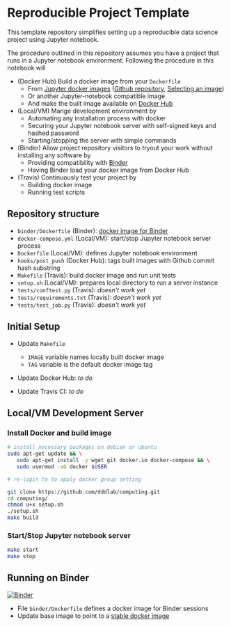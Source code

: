 # Reproducible Project Template

This template repository simplifies setting up a reproducible data science project using Jupyter notebook.

The procedure outlined in this repository assumes you have a project that runs in a Jupyter notebook environment. Following the procedure in this notebook will 

* (Docker Hub) Build a docker image from your `Dockerfile`
    * From [Jupyter docker images](https://hub.docker.com/u/jupyter) ([Github repository](https://github.com/jupyter/docker-stacks), [Selecting an image](https://jupyter-docker-stacks.readthedocs.io/en/latest/using/selecting.html))
    * Or another Jupyter-notebook compatible image
    * And make the built image available on [Docker Hub](https://hub.docker.com)
* (Local/VM) Mange development environment by  
    * Automating any installation process with docker
    * Securing your Jupyter notebook server with self-signed keys and hashed password
    * Starting/stopping the server with simple commands
* (Binder) Allow project repository visitors to tryout your work without installing any software by 
    * Providing compatibility with [Binder](https://mybinder.org)
    * Having Binder load your docker image from Docker Hub
* (Travis) Continuously test your project by
    * Building docker image
    * Running test scripts

## Repository structure

* `binder/Dockerfile` (Binder): [docker image for Binder](https://mybinder.readthedocs.io/en/latest/tutorials/dockerfile.html)
* `docker-compose.yml` (Local/VM): start/stop Jupyter notebook server process
* `Dockerfile` (Local/VM): defines Jupyter notebook environment
* `hooks/post_push` (Docker Hub): tags built images with Github commit hash substring
* `Makefile` (Travis): build docker image and run unit tests
* `setup.sh` (Local/VM): prepares local directory to run a server instance
* `tests/conftest.py` (Travis): _doesn't work yet_
* `tests/requirements.txt` (Travis): _doesn't work yet_
* `tests/test_job.py` (Travis): _doesn't work yet_

## Initial Setup

* Update `Makefile`
   * `IMAGE` variable names locally built docker image
   * `TAG` variable is the default docker image tag
   
* Update Docker Hub: _to do_

* Update Travis CI: _to do_

## Local/VM Development Server

### Install Docker and build image

```bash
# install necessary packages on debian or ubuntu
sudo apt-get update && \
   sudo apt-get install -y wget git docker.io docker-compose && \
   sudo usermod -aG docker $USER

# re-login to to apply docker group setting

git clone https://github.com/dddlab/computing.git
cd computing/
chmod u+x setup.sh
./setup.sh 
make build
```

### Start/Stop Jupyter notebook server

```bash
make start
make stop
```

## Running on Binder

[![Binder](https://mybinder.org/badge_logo.svg)](https://mybinder.org/v2/gh/dddlab/computing/master)

* File `binder/Dockerfile` defines a docker image for Binder sessions
* Update base image to point to a [stable docker image](https://hub.docker.com/repository/docker/dddlab/computing/tags?page=1)

